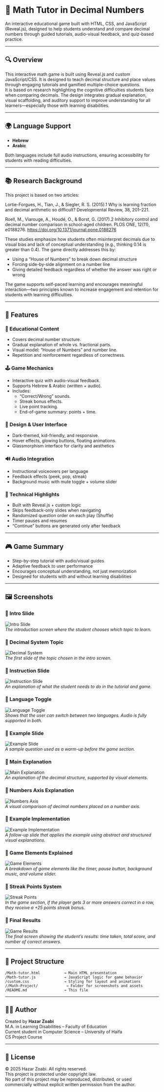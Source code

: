 
# 📘 Math Tutor in Decimal Numbers
An interactive educational game built with HTML, CSS, and JavaScript (Reveal.js), designed to help students understand and compare decimal numbers through guided tutorials, audio-visual feedback, and quiz-based practice.

---

## 🔍 Overview
This interactive math game is built using Reveal.js and custom JavaScript/CSS. It is designed to teach decimal structure and place values through engaging tutorials and gamified multiple-choice questions.  
It is based on research highlighting the cognitive difficulties students face when comparing decimals. The design integrates gradual explanation, visual scaffolding, and auditory support to improve understanding for all learners—especially those with learning disabilities.

---

## 🌍 Language Support
- **Hebrew**
- **Arabic**

Both languages include full audio instructions, ensuring accessibility for students with reading difficulties.

---

## 📚 Research Background
This project is based on two articles:

Lortie-Forgues, H., Tian, J., & Siegler, R. S. (2015).1
 Why is learning fraction and decimal arithmetic so difficult?
 Developmental Review, 38, 201–221.


Roell, M., Viarouge, A., Houdé, O., & Borst, G. (2017).2
 Inhibitory control and decimal number comparison in school-aged children.
 PLOS ONE, 12(11), e0188276. https://doi.org/10.1371/journal.pone.0188276

These studies emphasize how students often misinterpret decimals due to visual bias and lack of conceptual understanding (e.g., thinking 0.14 is greater than 0.4). The game directly addresses this by:
- Using a “House of Numbers” to break down decimal structure
- Forcing side-by-side alignment on a number line
- Giving detailed feedback regardless of whether the answer was right or wrong

The game supports self-paced learning and encourages meaningful interaction—two principles known to increase engagement and retention for students with learning difficulties.

---

## 🚀 Features

### 🧠 Educational Content
- Covers decimal number structure.
- Gradual explanation of whole vs. fractional parts.
- Visual model: “House of Numbers” and number line.
- Repetition and reinforcement regardless of correctness.

### 🕹️ Game Mechanics
- Interactive quiz with audio-visual feedback.
- Supports Hebrew & Arabic (written + audio).
- Includes:
  - “Correct/Wrong” sounds.
  - Streak bonus effects.
  - Live point tracking.
  - End-of-game summary: points + time.

### 🎨 Design & User Interface
- Dark-themed, kid-friendly, and responsive.
- Hover effects, glowing buttons, floating animations.
- Glassmorphism interface for clarity and aesthetics

### 🔊 Audio Integration
- Instructional voiceovers per language
- Feedback effects (peek, pop, streak)
- Background music with mute toggle + volume slider

### 🧪 Technical Highlights
- Built with Reveal.js + custom logic
- Skips feedback-only slides when navigating
- Randomized question order on each play (Shuffle)
- Timer pauses and resumes
- “Continue” buttons are generated only after feedback

---

## 🎮 Game Summary
- Step-by-step tutorial with audio/visual guides
- Adaptive feedback to user performance
- Encourages conceptual understanding, not just memorization
- Designed for students with and without learning disabilities

---

## 🖼️ Screenshots

### 📌 Intro Slide  
![Intro Slide](Math-Project/Screenshots/Intro-slide.png)  
*The introduction screen where the student chooses which topic to learn.*

### 📌 Decimal System Topic  
![Decimal System](Math-Project/Screenshots/Decimal-system-Topic.png)  
*The first slide of the topic chosen in the intro screen.*

### 📌 Instruction Slide  
![Instruction Slide](Math-Project/Screenshots/instruction-slide.png)  
*An explanation of what the student needs to do in the tutorial and game.*

### 📌 Language Toggle  
![Language Toggle](Math-Project/Screenshots/language-toggle.png)  
*Shows that the user can switch between two languages. Audio is fully supported in both.*

### 📌 Example Slide  
![Example Slide](Math-Project/Screenshots/example-slide.png)  
*A sample question used as a warm-up before the game section.*

### 📌 Main Explanation  
![Main Explanation](Math-Project/Screenshots/main-explanation.png)  
*An explanation of the decimal structure, supported by visual elements.*

### 📌 Numbers Axis Explanation  
![Numbers Axis](Math-Project/Screenshots/numbers-axis-explanation.png)  
*A visual comparison of decimal numbers placed on a number axis.*

### 📌 Example Implementation  
![Example Implementation](Math-Project/Screenshots/example-implementation.png)  
*A follow-up slide that applies the example using abstract and structured visual explanations.*

### 📌 Game Elements Explained  
![Game Elements](Math-Project/Screenshots/game-elements-explained.png)  
*A breakdown of game elements like the timer, pause button, background music, and volume slider.*

### 📌 Streak Points System  
![Streak Points](Math-Project/Screenshots/streak-points.png)  
*In the game section, if the player gets 3 or more answers correct in a row, they receive a +25 points streak bonus.*

### 📌 Final Results  
![Game Results](Math-Project/Screenshots/game-results.png)  
*The final screen showing the student’s results: time taken, total score, and number of correct answers.*

---

## 📁 Project Structure
```
/Math-tutor.html           → Main HTML presentation  
/Math-tutor.js             → JavaScript logic for game behavior  
/custom.css                → Styling for layout and animations  
//Math-Project/             → Folder for screenshots and assets  
/README.md                 → This file  
```

---

## 👩‍🏫 Author
Created by **Hazar Zoabi**  
M.A. in Learning Disabilities – Faculty of Education  
Current student in Computer Science – University of Haifa  
CS Project Course

---

## 📌 License
© 2025 Hazar Zoabi. All rights reserved.  
This project is protected under copyright law.  
No part of this project may be reproduced, distributed, or used commercially without explicit written permission from the author.
